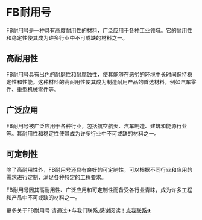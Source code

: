 # FB耐用号

FB耐用号是一种具有高度耐用性的材料，广泛应用于各种工业领域。它的耐用性和稳定性使其成为许多行业中不可或缺的材料之一。

## 高耐用性

FB耐用号具有出色的耐磨性和耐腐蚀性，使其能够在恶劣的环境中长时间保持稳定性和性能。这种材料的高耐用性使其成为制造耐用产品的首选材料，例如汽车零件、重型机械零件等。

## 广泛应用

FB耐用号被广泛应用于各种行业，包括航空航天、汽车制造、建筑和能源行业等。其耐用性和稳定性使其成为许多行业中不可或缺的材料之一。

## 可定制性

除了高耐用性外，FB耐用号还具有良好的可定制性，可以根据不同行业和应用的需求进行定制，满足各种特定的工程要求。

FB耐用号因其高耐用性、广泛应用和可定制性而备受各行业青睐，成为许多工程和产品中不可或缺的材料之一。

更多关于FB耐用号 请通过✈与我们联系,感谢阅读！[点我联系✈](https://en.k02.cc)